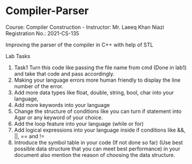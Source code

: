 # Compiler-Parser
Course: Compiler Construction - Instructor: Mr. Laeeq Khan Niazi
Registration No.: 2021-CS-135

Improving the parser of the compiler in C++ with help of STL

Lab Tasks
1. Task1 Turn this code like passing the file name from cmd (Done in lab1) and take that code and pass accordingly.
2. Making your language errors more human friendly to display the line number of the error.
3. Add more data types like float, double, string, bool, char into your language,
4. Add more keywords into your language
5. Change the structure of conditions like you can turn if statement into Agar or any keyword of your choice.
6. Add the loop feature into your language (while or for)
7. Add logical expressions into your language inside if conditions like &&, ||, == and !=
8. Introduce the symbol table in your code (If not done so far) (Use best possible data structure that you can meet best performance) in your document also mention the reason of choosing the data structure. 
